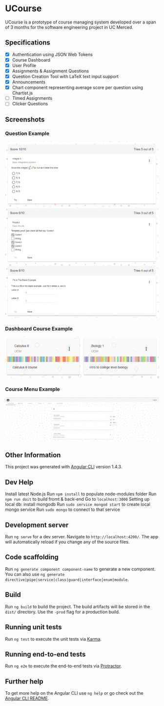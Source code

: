 # UCourse
UCourse is a prototype of course managing system developed over a span of 3 months for the software engineering project in UC Merced. 

## Specifications

- [x] Authentication using JSON Web Tokens
- [x] Course Dashboard
- [x] User Profile
- [x] Assignments & Assignment Questions 
- [x] Question Creation Tool with LaTeX text input support
- [x] Announcements
- [x] Chart component representing average score per question using Chartist.js
- [ ] Timed Assignments
- [ ] Clicker Questions

## Screenshots

### Question Example

![Question Examples](https://github.com/dsklyar/ProjectUCourse/blob/master/images/Questions_Example.PNG?raw=true)

### Dashboard Course Example

![Dashboard Course Examples](https://github.com/dsklyar/ProjectUCourse/blob/master/images/Dashboard_Example.PNG?raw=true)

### Course Menu Example

![Course Menu  Examples](https://github.com/dsklyar/ProjectUCourse/blob/master/images/CourseMenu_Example.PNG?raw=true)

## Other Information

This project was generated with [Angular CLI](https://github.com/angular/angular-cli) version 1.4.3.

## Dev Help

Install latest Node.js
Run `npm install` to populate node-modules folder
Run `npm run doit` to build fromt & back-end
Go to `localhost:3000` 
Setting up local db:
    install mongodb
    Run `sudo service mongod start` to create local mongo service
    Run `sudo mongo` to connect to that service

## Development server

Run `ng serve` for a dev server. Navigate to `http://localhost:4200/`. The app will automatically reload if you change any of the source files.

## Code scaffolding

Run `ng generate component component-name` to generate a new component. You can also use `ng generate directive|pipe|service|class|guard|interface|enum|module`.

## Build

Run `ng build` to build the project. The build artifacts will be stored in the `dist/` directory. Use the `-prod` flag for a production build.

## Running unit tests

Run `ng test` to execute the unit tests via [Karma](https://karma-runner.github.io).

## Running end-to-end tests

Run `ng e2e` to execute the end-to-end tests via [Protractor](http://www.protractortest.org/).

## Further help

To get more help on the Angular CLI use `ng help` or go check out the [Angular CLI README](https://github.com/angular/angular-cli/blob/master/README.md).
